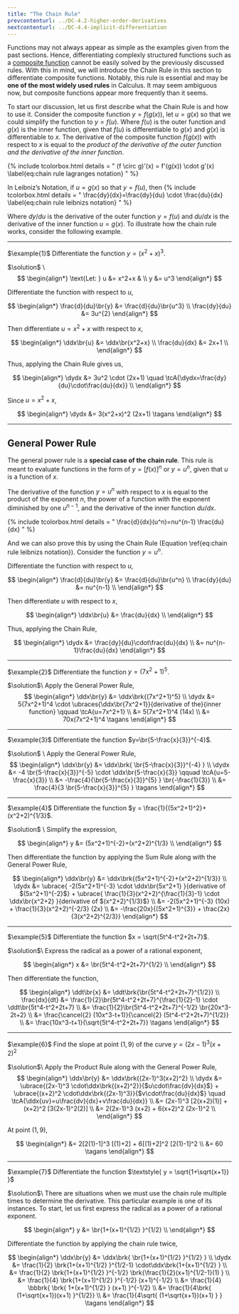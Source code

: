 ```yaml
---
title: "The Chain Rule"
prevcontenturl: ../DC-4.2-higher-order-derivatives
nextcontenturl: ../DC-4.4-implicit-differentiation
---
```



Functions may not always appear as simple as the examples given from the past sections. Hence, differentiating complexly structured functions such as a [composite function](../DC-1.4-composite-functions) cannot be easily solved by the previously discussed rules. With this in mind, we will introduce the Chain Rule in this section to differentiate composite functions. Notably, this rule is essential and may be **one of the most widely used rules** in Calculus. It may seem ambiguous now, but composite functions appear more frequently than it seems.

To start our discussion, let us first describe what the Chain Rule is and how to use it. Consider the composite function $y=f(g(x))$, let $u=g(x)$ so that we could simplify the function to  $y=f(u)$. Where $f(u)$ is the outer function and $g(x)$ is the inner function, given that $f(u)$ is differentiable to $g(x)$ and $g(x)$ is differentiable to $x$. The derivative of the composite function $f(g(x))$ with respect to $x$ is equal to the *product of the derivative of the outer function and the derivative of the inner function*.

{% include tcolorbox.html
    details = "
	(f \circ g)'(x) = f'(g(x)) \cdot g'(x)
	\label{eq:chain rule lagranges notation}
    "
%}

In Leibniz’s Notation, if $u=g(x)$ so that $y=f(u)$, then
{% include tcolorbox.html
    details = "
	\frac{dy}{dx}=\frac{dy}{du} \cdot \frac{du}{dx}
	\label{eq:chain rule leibnizs notation}
    "
%}

Where $dy/du$ is the derivative of the outer function $y=f(u)$ and $du/dx$ is the derivative of the inner function $u=g(x)$. To illustrate how the chain rule works, consider the following example.

---
$\example{1}$
Differentiate the function $y = (x^2+x)^3$.

$\solution$ \\
$$
\begin{align*}
	\text{Let: } u &= x^2+x & \\
	y &= u^3
\end{align*}
$$

Differentiate the function with respect to $u$,

$$
\begin{align*}
	\frac{d}{du}\br{y} &= \frac{d}{du}\br{u^3} \\
	\frac{dy}{du} &= 3u^{2}
\end{align*}
$$

Then differentiate $u=x^2+x$ with respect to $x$,

$$
\begin{align*}
	\ddx\br{u} &= \ddx\br{x^2+x} \\
	\frac{du}{dx} &= 2x+1 \\
\end{align*}
$$

Thus, applying the Chain Rule gives us,

$$
\begin{align*}
	\dydx &= 3u^2 \cdot (2x+1) \quad \tcA{\dydx=\frac{dy}{du}\cdot\frac{du}{dx}} \\
\end{align*}
$$

Since $u=x^2+x$,

$$
\begin{align*}
	\dydx &= 3(x^2+x)^2 (2x+1)	\tagans
\end{align*}
$$









---

## General Power Rule

The general power rule is a **special case of the chain rule**. 
This rule is meant to evaluate functions in the form of $y=[f(x)]^n$ or $y=u^n$, given that $u$ is a function of $x$.

The derivative of the function $y=u^n$ with respect to $x$ is equal to the product of the exponent $n$, the power of a function with the exponent diminished by one $u^{n-1}$, and the derivative of the inner function ${du}/{dx}$.

{% include tcolorbox.html
    details = "
	\frac{d}{dx}(u^n)=nu^{n-1} \frac{du}{dx}
    "
%}

And we can also prove this by using the Chain Rule (Equation \ref{eq:chain rule leibnizs notation}). Consider the function $y=u^n$.


Differentiate the function with respect to $u$,

$$
\begin{align*}
	\frac{d}{du}\br{y} &= \frac{d}{du}\br{u^n} \\
	\frac{dy}{du} &= nu^{n-1} \\
\end{align*}
$$

Then differentiate $u$ with respect to $x$,

$$
\begin{align*}
	\ddx\br{u} &= \frac{du}{dx} \\
\end{align*}
$$

Thus, applying the Chain Rule,

$$
\begin{align*}
	\dydx &= \frac{dy}{du}\cdot\frac{du}{dx} \\
	&= nu^{n-1}\frac{du}{dx}
\end{align*}
$$


---
$\example{2}$
Differentiate the function $y=(7x^2+1)^5$.

$\solution$\\
Apply the General Power Rule,
$$
\begin{align*}
	\ddx\br{y} &= \ddx\brk{(7x^2+1)^5} \\
	\dydx &= 5(7x^2+1)^4 \cdot \ubraces{\ddx\br{7x^2+1}}{derivative of the}{inner function} \qquad \tcA{u=7x^2+1} \\
	&= 5(7x^2+1)^4 (14x) \\
	&= 70x(7x^2+1)^4		\tagans
\end{align*}
$$








---
$\example{3}$
Differentiate the function $y=\br{5-\frac{x}{3}}^{-4}$.

$\solution$ \\
Apply the General Power Rule,
$$
\begin{align*}
	\ddx\br{y} &= \ddx\brk{ \br{5-\frac{x}{3}}^{-4} } \\
	\dydx &= -4 \br{5-\frac{x}{3}}^{-5} \cdot \ddx\br{5-\frac{x}{3}} \qquad \tcA{u=5-\frac{x}{3}} \\
	&= -\frac{4}{\br{5-\frac{x}{3}}^{5} } \br{-\frac{1}{3}} \\
	&= \frac{4}{3 \br{5-\frac{x}{3}}^{5} }		\tagans
\end{align*}
$$

<!-- \note{This can still be simplified} -->




---
$\example{4}$
Differentiate the function $y = \frac{1}{(5x^2+1)^2}+(x^2+2)^{1/3}$.


$\solution$ \\
Simplify the expression,

$$
\begin{align*}
	y &= (5x^2+1)^{-2}+(x^2+2)^{1/3} \\
\end{align*}
$$

Then differentiate the function by applying the Sum Rule along with the General Power Rule,

$$
\begin{align*}
	\ddx\br{y} &= \ddx\brk{(5x^2+1)^{-2}+(x^2+2)^{1/3}} \\
	\dydx &= \ubrace{ -2(5x^2+1)^{-3} \cdot \ddx\br{5x^2+1} }{derivative of $(5x^2+1)^{-2}$} + 
		\ubrace{ \frac{1}{3}(x^2+2)^{\frac{1}{3}-1} \cdot \ddx\br{x^2+2} }{derivative of $(x^2+2)^{1/3}$} \\
	&= -2(5x^2+1)^{-3} (10x) + \frac{1}{3}(x^2+2)^{-2/3} (2x) \\
	&= -\frac{20x}{(5x^2+1)^{3}} + \frac{2x}{3(x^2+2)^{2/3}}
\end{align*}
$$



---
$\example{5}$
Differentiate the function $x = \sqrt{5t^4-t^2+2t+7}$.

$\solution$\\
Express the radical as a power of a rational exponent,

$$
\begin{align*}
	x &= \br{5t^4-t^2+2t+7}^{1/2} \\
\end{align*}
$$

Then differentiate the function,

$$
\begin{align*}
	\ddt\br{x} &= \ddt\brk{\br{5t^4-t^2+2t+7}^{1/2}} \\
	\frac{dx}{dt} &= \frac{1}{2}\br{5t^4-t^2+2t+7}^{\frac{1}{2}-1} 
		\cdot \ddt\br{5t^4-t^2+2t+7} \\
	&= \frac{1}{2}\br{5t^4-t^2+2t+7}^{-1/2} \br{20x^3-2t+2} \\
	&= \frac{\cancel{2} (10x^3-t+1)}{\cancel{2} (5t^4-t^2+2t+7)^{1/2}} \\
	&= \frac{10x^3-t+1}{\sqrt{5t^4-t^2+2t+7}}		\tagans
\end{align*}
$$




---
$\example{6}$
Find the slope at point $(1,9)$ of the curve $y = (2x-1)^3(x+2)^2$

$\solution$\\
Apply the Product Rule along with the General Power Rule,
$$
\begin{align*}
	\ddx\br{y} &= \ddx\brk{(2x-1)^3(x+2)^2} \\
	\dydx &= \ubrace{(2x-1)^3 \cdot\ddx\brk{(x+2)^2}}{$u\cdot\frac{dv}{dx}$} + \ubrace{(x+2)^2 \cdot\ddx\brk{(2x-1)^3}}{$v\cdot\frac{du}{dx}$} 
		\quad \tcA{\ddx{uv}=u\frac{dv}{dx}+v\frac{du}{dx}} \\
	&= (2x-1)^3 [2(x+2)(1)] + (x+2)^2 [3(2x-1)^2(2)] \\
	&= 2(2x-1)^3 (x+2) + 6(x+2)^2 (2x-1)^2 \\
\end{align*}
$$

At point $(1,9)$,

$$
\begin{align*}
	&= 2[2(1)-1]^3 [(1)+2] + 6[(1)+2]^2 [2(1)-1]^2 \\
	&= 60		\tagans
\end{align*}
$$


---
$\example{7}$
Differentiate the function $\textstyle{ y = \sqrt{1+\sqrt{x+1}} }$

$\solution$\\
There are situations when we must use the chain rule multiple times to determine the derivative. This particular example is one of its instances. To start, let us first express the radical as a power of a rational exponent.

$$
\begin{align*}
	y &= \br{1+(x+1)^{1/2} }^{1/2} \\
\end{align*}
$$

Differentiate the function by applying the chain rule twice,

$$
\begin{align*}
	\ddx\br{y} &= \ddx\brk{ \br{1+(x+1)^{1/2} }^{1/2} } \\
	\dydx &= \frac{1}{2} \brk{1+(x+1)^{1/2} }^{1/2-1} \cdot\ddx\brk{1+(x+1)^{1/2} } \\
	&= \frac{1}{2} \brk{1+(x+1)^{1/2} }^{-1/2} \brk{\frac{1}{2}(x+1)^{1/2-1}(1) } \\
	&= \frac{1}{4} \brk{1+(x+1)^{1/2} }^{-1/2} (x+1)^{-1/2} \\
	&= \frac{1}{4} \bbbrk{ \brk{ 1+(x+1)^{1/2} } (x+1) }^{-1/2} \\
	&= \frac{1}{4\brk{ (1+\sqrt{x+1})(x+1) }^{1/2}} \\
	&= \frac{1}{4\sqrt{ (1+\sqrt{x+1})(x+1) } }		\tagans
\end{align*}
$$








